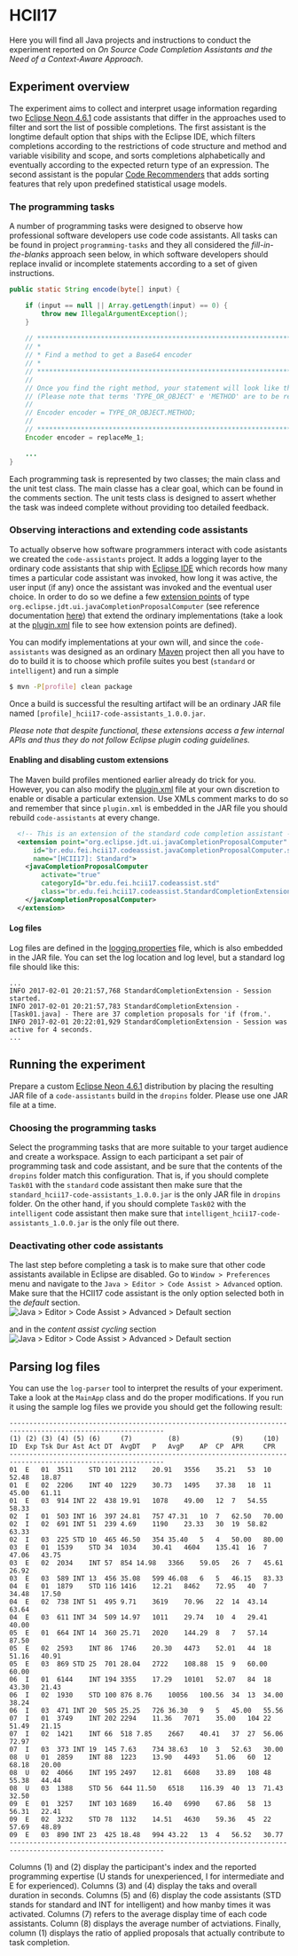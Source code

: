 # HCII17

Here you will find all Java projects and instructions to conduct the experiment reported on 
_On Source Code Completion Assistants and the Need of a Context-Aware Approach_.

## Experiment overview
The experiment aims to collect and interpret usage information regarding two [Eclipse Neon 4.6.1](https://eclipse.org/neon/) code assistants that differ in the approaches used to filter and sort the list of possible completions. The first assistant is the longtime default option that ships with the Eclipse IDE, which filters completions according to the restrictions of code structure and method and variable visibility and scope, and sorts completions alphabetically and eventually according to the expected return type of an expression. The second assistant is the popular [Code Recommenders](https://eclipse.org/recommenders) that adds sorting features that rely upon predefined statistical usage models.

### The programming tasks
A number of programming tasks were designed to observe how professional software developers use code code assistants. All tasks can be found in project `programming-tasks` and they all considered the _fill-in-the-blanks_ approach seen below, in which software developers should replace invalid or incomplete statements according to a set of given instructions.
```java
public static String encode(byte[] input) {

    if (input == null || Array.getLength(input) == 0) {
        throw new IllegalArgumentException();
    }
    
    // ********************************************************************************
    // *
    // * Find a method to get a Base64 encoder
    // *
    // ********************************************************************************
    //
    // Once you find the right method, your statement will look like this:
    // (Please note that terms 'TYPE_OR_OBJECT' e 'METHOD' are to be replaced)
    //
    // Encoder encoder = TYPE_OR_OBJECT.METHOD;
    //
    // ********************************************************************************
    Encoder encoder = replaceMe_1; 

    ...
}
```
Each programming task is represented by two classes; the main class and the unit test class. The main classe has a clear goal, which can be found in the comments section. The unit tests class is designed to assert whether the task was indeed complete without providing too detailed feedback.

### Observing interactions and extending code assistants
To actually observe how software programmers interact with code asistants we created the `code-assistants` project. It adds a logging layer to the ordinary code assistants that ship with [Eclipse IDE](https://www.eclipse.org) which records how many times a particular code assistant was invoked, how long it was active, the user input (if any) once the assistant was invoked and the eventual user choice.
In order to do so we define a few [extension points](http://www.vogella.com/tutorials/EclipseExtensionPoint/article.html) of type `org.eclipse.jdt.ui.javaCompletionProposalComputer` (see reference documentation [here](http://help.eclipse.org/neon/index.jsp?topic=%2Forg.eclipse.jdt.doc.isv%2Freference%2Fextension-points%2Forg_eclipse_jdt_ui_javaCompletionProposalComputer.html)) that extend the ordinary implementations (take a look at the [plugin.xml](/code-assistants/src/main/resources/plugin.xml) file to see how extension points are defined).

You can modify implementations at your own will, and since the `code-assistants` was designed as an ordinary [Maven](https://www.maven.org) project then all you have to do to build it is to choose which profile suites you best (`standard` or `intelligent`) and run a simple
```sh
$ mvn -P[profile] clean package
```

Once a build is successful the resulting artifact will be an ordinary JAR file named `[profile]_hcii17-code-assistants_1.0.0.jar`.

*Please note that despite functional, these extensions access a few internal APIs and thus they do not follow Eclipse plugin coding guidelines.*

#### Enabling and disabling custom extensions
The Maven build profiles mentioned earlier already do trick for you. However, you can also modify the [plugin.xml](/code-assistants/src/main/resources/plugin.xml) file at your own discretion to enable or disable a particular extension. Use XMLs comment marks to do so and remember that since `plugin.xml` is embedded in the JAR file you should rebuild `code-assistants` at every change.
```xml
  <!-- This is an extension of the standard code completion assistant -->
  <extension point="org.eclipse.jdt.ui.javaCompletionProposalComputer"
      id="br.edu.fei.hcii17.codeassist.javaCompletionProposalComputer.std"
      name="[HCII17]: Standard">
    <javaCompletionProposalComputer
        activate="true"
        categoryId="br.edu.fei.hcii17.codeassist.std"
        class="br.edu.fei.hcii17.codeassist.StandardCompletionExtension">
    </javaCompletionProposalComputer>   
  </extension>
```

#### Log files
Log files are defined in the [logging.properties](/code-assistants/src/main/resources/logging.properties) file, which is also embedded in the JAR file. You can set the log location and log level, but a standard log file should like this:
```
...
INFO 2017-02-01 20:21:57,768 StandardCompletionExtension - Session started.
INFO 2017-02-01 20:21:57,783 StandardCompletionExtension - [Task01.java] - There are 37 completion proposals for 'if (from.'.
INFO 2017-02-01 20:22:01,929 StandardCompletionExtension - Session was active for 4 seconds.
...
```

## Running the experiment
Prepare a custom [Eclipse Neon 4.6.1](https://eclipse.org/neon/) distribution by placing the resulting JAR file of a `code-assistants` build in the `dropins` folder. Please use one JAR file at a time. 

### Choosing the programming tasks
Select the programming tasks that are more suitable to your target audience and create a workspace. Assign to each participant a set pair of programming task and code assistant, and be sure that the contents of the `dropins` folder match this configuration. That is, if you should complete `Task01` with the `standard` code assistant then make sure that the `standard_hcii17-code-assistants_1.0.0.jar` is the only JAR file in `dropins` folder. On the other hand, if you should complete `Task02` with the `intelligent` code assistant then make sure that `intelligent_hcii17-code-assistants_1.0.0.jar` is the only file out there.

### Deactivating other code assistants
The last step before completing a task is to make sure that other code assistants available in Eclipse are disabled. Go to `Window > Preferences` menu and navigate to the `Java > Editor > Code Assist > Advanced` option.
Make sure that the HCII17 code assistant is the only option selected both in the _default_ section.
![Java > Editor > Code Assist > Advanced > Default section](_images/cfg-default-section.png)

and in the _content assist cycling_ section
![Java > Editor > Code Assist > Advanced > Default section](_images/cfg-content-assist-cycling-section.png)

## Parsing log files
You can use the `log-parser` tool to interpret the results of your experiment. Take a look at the `MainApp` class and do the proper modifications. If you run it using the sample log files we provide you should get the following result:
```
-------------------------------------------------------------------------------------------------------------
(1)	(2)	(3)	(4)	(5)	(6)	  	(7) 	  	(8) 	  	  	(9) 	(10)
ID 	Exp	Tsk	Dur	Ast	Act	DT	AvgDT	P	AvgP	AP	CP	APR 	CPR
-------------------------------------------------------------------------------------------------------------
01	E	01	3511	STD	101	2112	20.91	3556	35.21	53	10	52.48	18.87
01	E	02	2206	INT	40	1229	30.73	1495	37.38	18	11	45.00	61.11
01	E	03	914	INT	22	438	19.91	1078	49.00	12	7	54.55	58.33
02	I	01	503	INT	16	397	24.81	757	47.31	10	7	62.50	70.00
02	I	02	691	INT	51	239	4.69	1190	23.33	30	19	58.82	63.33
02	I	03	225	STD	10	465	46.50	354	35.40	5	4	50.00	80.00
03	E	01	1539	STD	34	1034	30.41	4604	135.41	16	7	47.06	43.75
03	E	02	2034	INT	57	854	14.98	3366	59.05	26	7	45.61	26.92
03	E	03	589	INT	13	456	35.08	599	46.08	6	5	46.15	83.33
04	E	01	1879	STD	116	1416	12.21	8462	72.95	40	7	34.48	17.50
04	E	02	738	INT	51	495	9.71	3619	70.96	22	14	43.14	63.64
04	E	03	611	INT	34	509	14.97	1011	29.74	10	4	29.41	40.00
05	E	01	664	INT	14	360	25.71	2020	144.29	8	7	57.14	87.50
05	E	02	2593	INT	86	1746	20.30	4473	52.01	44	18	51.16	40.91
05	E	03	869	STD	25	701	28.04	2722	108.88	15	9	60.00	60.00
06	I	01	6144	INT	194	3355	17.29	10101	52.07	84	18	43.30	21.43
06	I	02	1930	STD	100	876	8.76	10056	100.56	34	13	34.00	38.24
06	I	03	471	INT	20	505	25.25	726	36.30	9	5	45.00	55.56
07	I	01	3749	INT	202	2294	11.36	7071	35.00	104	22	51.49	21.15
07	I	02	1421	INT	66	518	7.85	2667	40.41	37	27	56.06	72.97
07	I	03	373	INT	19	145	7.63	734	38.63	10	3	52.63	30.00
08	U	01	2859	INT	88	1223	13.90	4493	51.06	60	12	68.18	20.00
08	U	02	4066	INT	195	2497	12.81	6608	33.89	108	48	55.38	44.44
08	U	03	1388	STD	56	644	11.50	6518	116.39	40	13	71.43	32.50
09	E	01	3257	INT	103	1689	16.40	6990	67.86	58	13	56.31	22.41
09	E	02	3232	STD	78	1132	14.51	4630	59.36	45	22	57.69	48.89
09	E	03	890	INT	23	425	18.48	994	43.22	13	4	56.52	30.77
-------------------------------------------------------------------------------------------------------------
```

Columns (1) and (2) display the participant's index and the reported programming expertise (U stands for unexperienced, I for intermediate and E for experienced). Columns (3) and (4) display the taks and overall duration in seconds. Columns (5) and (6) display the code assistants (STD stands for standard and INT for intelligent) and how manby times it was activated. Columns (7) refers to the average display time of each code assistants. Column (8) displays the average number of actviations. Finally, column (1) displays the ratio of applied proposals that actually contribute to task completion.
